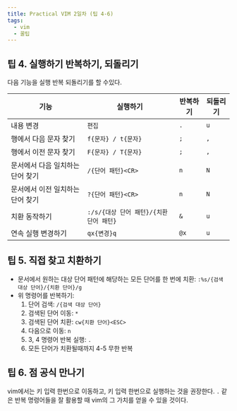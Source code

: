 ```yaml
---
title: Practical VIM 2일차 (팁 4-6)
tags:
  - vim
  - 꿀팁
---
```

## 팁 4. 실행하기 반복하기, 되돌리기

다음 기능을 실행 반복 되돌리기를 할 수있다.

| 기능                 | 실행하기                        | 반복하기 | 되돌리기 |
| ------------------ | --------------------------- | ---- | ---- |
| 내용 변경              | `편집`                        | `.`  | `u`  |
| 행에서 다음 문자 찾기       | `f{문자} / t{문자}`             | `;`  | `,`  |
| 행에서 이전 문자 찾기       | `F{문자} / T{문자}`             | `;`  | `,`  |
| 문서에서 다음 일치하는 단어 찾기 | `/{단어 패턴}<CR>`              | `n`  | `N`  |
| 문서에서 이전 일치하는 단어 찾기 | `?{단어 패턴}<CR>`              | `n`  | `N`  |
| 치환 동작하기            | `:/s/{대상 단어 패턴}/{치환 단어 패턴}` | `&`  | `u`  |
| 연속 실행 변경하기         | `qx{변경}q`                   | `@x` | `u`  |
## 팁 5. 직접 찾고 치환하기
* 문서에서 원하는 대상 단어 패턴에 해당하는 모든 단어를 한 번에 치환: `:%s/{검색 대상 단어}/{치환 단어}/g`
* 위 명령어를 반복하기:
	1. 단어 검색: `/{검색 대상 단어}`
	2. 검색된 단어 이동: `*`
	3. 검색된 단어 치환: `cw{치환 단어}<ESC>`
	4. 다음으로 이동: `n`
	5. 3, 4 명령어 반복 실행: `.`
	6. 모든 단어가 치환될때까지 4-5 무한 반복

## 팁 6. 점 공식 만나기
vim에서는 키 입력 한번으로 이동하고, 키 입력 한번으로 실행하는 것을 권장한다. `.` 같은 반복 명령어들을 잘 활용할 때 vim의 그 가치를 얻을 수 있을 것이다.
